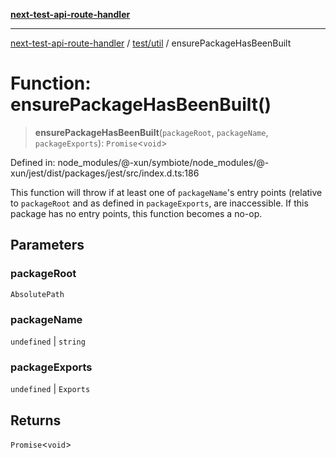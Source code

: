 [**next-test-api-route-handler**](../../../README.md)

***

[next-test-api-route-handler](../../../README.md) / [test/util](../README.md) / ensurePackageHasBeenBuilt

# Function: ensurePackageHasBeenBuilt()

> **ensurePackageHasBeenBuilt**(`packageRoot`, `packageName`, `packageExports`): `Promise`\<`void`\>

Defined in: node\_modules/@-xun/symbiote/node\_modules/@-xun/jest/dist/packages/jest/src/index.d.ts:186

This function will throw if at least one of `packageName`'s entry points
(relative to `packageRoot` and as defined in `packageExports`, are
inaccessible. If this package has no entry points, this function becomes a
no-op.

## Parameters

### packageRoot

`AbsolutePath`

### packageName

`undefined` | `string`

### packageExports

`undefined` | `Exports`

## Returns

`Promise`\<`void`\>
